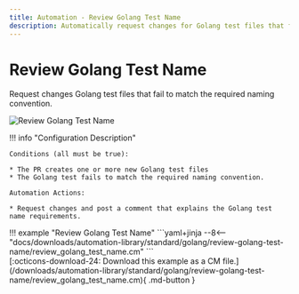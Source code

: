 ```yaml
---
title: Automation - Review Golang Test Name
description: Automatically request changes for Golang test files that fail to match the required naming convention.
---
```

# Review Golang Test Name

<!-- --8<-- [start:example]-->

Request changes Golang test files that fail to match the required naming convention.

![Review Golang Test Name](/automations/standard/review-golang-test-name/review-golang-test-name.png)

!!! info "Configuration Description"

    Conditions (all must be true):
    
    * The PR creates one or more new Golang test files
    * The Golang test fails to match the required naming convention.
    
    Automation Actions:
    
    * Request changes and post a comment that explains the Golang test name requirements.

<div class="automationExample" markdown="1">
!!! example "Review Golang Test Name"
    ```yaml+jinja
    --8<-- "docs/downloads/automation-library/standard/golang/review-golang-test-name/review_golang_test_name.cm"
    ```
    <div class="result" markdown>
      <span>
      [:octicons-download-24: Download this example as a CM file.](/downloads/automation-library/standard/golang/review-golang-test-name/review_golang_test_name.cm){ .md-button }
      </span>
    </div>
<!-- --8<-- [end:example]-->
